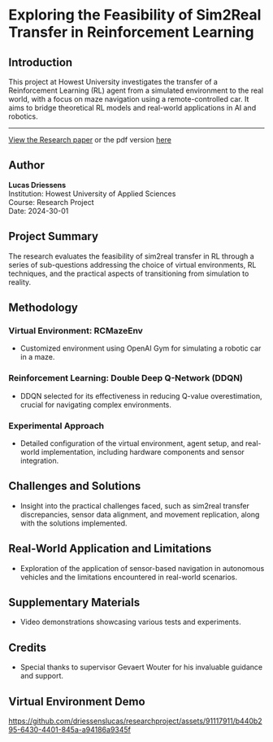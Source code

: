 # Exploring the Feasibility of Sim2Real Transfer in Reinforcement Learning

## Introduction

This project at Howest University investigates the transfer of a Reinforcement Learning (RL) agent from a simulated environment to the real world, with a focus on maze navigation using a remote-controlled car. It aims to bridge theoretical RL models and real-world applications in AI and robotics.

---

[View the Research paper](https://github.com/driessenslucas/researchproject/blob/main/researchPaper.md)
or the pdf version [here](https://github.com/driessenslucas/researchproject/blob/main/Paper.pdf)

## Author

**Lucas Driessens**  
Institution: Howest University of Applied Sciences  
Course: Research Project  
Date: 2024-30-01

## Project Summary

The research evaluates the feasibility of sim2real transfer in RL through a series of sub-questions addressing the choice of virtual environments, RL techniques, and the practical aspects of transitioning from simulation to reality.

## Methodology

### Virtual Environment: RCMazeEnv

- Customized environment using OpenAI Gym for simulating a robotic car in a maze.

### Reinforcement Learning: Double Deep Q-Network (DDQN)

- DDQN selected for its effectiveness in reducing Q-value overestimation, crucial for navigating complex environments.

### Experimental Approach

- Detailed configuration of the virtual environment, agent setup, and real-world implementation, including hardware components and sensor integration.

## Challenges and Solutions

- Insight into the practical challenges faced, such as sim2real transfer discrepancies, sensor data alignment, and movement replication, along with the solutions implemented.

## Real-World Application and Limitations

- Exploration of the application of sensor-based navigation in autonomous vehicles and the limitations encountered in real-world scenarios.

## Supplementary Materials

- Video demonstrations showcasing various tests and experiments.

## Credits

- Special thanks to supervisor Gevaert Wouter for his invaluable guidance and support.

## Virtual Environment Demo

<https://github.com/driessenslucas/researchproject/assets/91117911/b440b295-6430-4401-845a-a94186a9345f>
